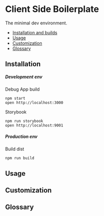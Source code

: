 Client Side Boilerplate
=====================

The minimal dev environment.

* [Installation and builds](#installation)
* [Usage](#usage)
* [Customization](#customization)
* [Glossary](#glossary)

## Installation
##### Development env
Debug App build 
```
npm start
open http://localhost:3000
```
Storybook
```
npm run storybook
open http://localhost:9001
```
##### Production env
Build dist
```
npm run build
```

## Usage
## Customization
## Glossary
